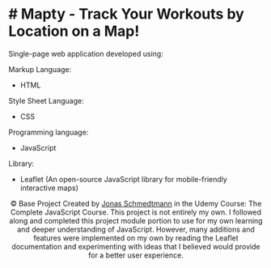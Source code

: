 <h1># Mapty - Track Your Workouts by Location on a Map!</h1>


Single-page web application developed using:


Markup Language:
- HTML

Style Sheet Language:
- CSS


Programming language:
- JavaScript


Library:
- Leaflet (An open-source JavaScript library for mobile-friendly interactive maps)


<p align="center" class="copyright">
    &copy; Base Project Created by
    <a class="twitter-link" target="_blank" href="https://twitter.com/jonasschmedtman">Jonas Schmedtmann</a> in the
    Udemy Course: The Complete JavaScript Course. This project is not entirely my own. I followed along and completed this project module               portion to use for my own learning and deeper understanding of JavaScript. However, many additions and features were implemented on                 my own by reading the Leaflet documentation and experimenting with ideas that I believed would provide for a better user experience.
</p>
